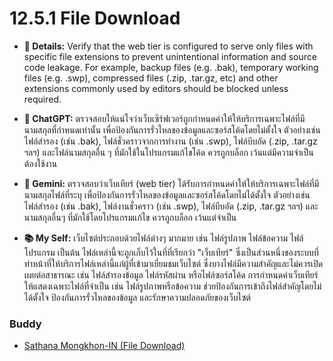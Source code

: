 # 12.5.1 File Download 
- **👤 Details:** Verify that the web tier is configured to serve only files with specific file extensions to prevent unintentional information and source code leakage. For example, backup files (e.g. .bak), temporary working files (e.g. .swp), compressed files (.zip, .tar.gz, etc) and other extensions commonly used by editors should be blocked unless required.

- **🤖 ChatGPT:** ตรวจสอบให้แน่ใจว่าเว็บเซิร์ฟเวอร์ถูกกำหนดค่าให้ให้บริการเฉพาะไฟล์ที่มีนามสกุลที่กำหนดเท่านั้น เพื่อป้องกันการรั่วไหลของข้อมูลและซอร์สโค้ดโดยไม่ตั้งใจ ตัวอย่างเช่น ไฟล์สำรอง (เช่น .bak), ไฟล์ชั่วคราวจากการทำงาน (เช่น .swp), ไฟล์บีบอัด (.zip, .tar.gz ฯลฯ) และไฟล์นามสกุลอื่น ๆ ที่มักใช้ในโปรแกรมแก้ไขโค้ด ควรถูกบล็อก เว้นแต่มีความจำเป็นต้องใช้งาน

- **🤖 Gemini:** ตรวจสอบว่าเว็บเทียร์ (web tier) ได้รับการกำหนดค่าให้ให้บริการเฉพาะไฟล์ที่มีนามสกุลไฟล์ที่ระบุ เพื่อป้องกันการรั่วไหลของข้อมูลและซอร์สโค้ดโดยไม่ได้ตั้งใจ ตัวอย่างเช่น ไฟล์สำรอง (เช่น .bak), ไฟล์งานชั่วคราว (เช่น .swp), ไฟล์บีบอัด (.zip, .tar.gz ฯลฯ) และนามสกุลอื่นๆ ที่มักใช้โดยโปรแกรมแก้ไข ควรถูกบล็อก เว้นแต่จำเป็น

- **📚 My Self:** เว็บไซต์ประกอบด้วยไฟล์ต่างๆ มากมาย เช่น ไฟล์รูปภาพ ไฟล์ข้อความ ไฟล์โปรแกรม เป็นต้น ไฟล์เหล่านี้จะถูกเก็บไว้ในที่ที่เรียกว่า "เว็บเทียร์" ซึ่งเป็นส่วนหนึ่งของระบบที่ทำหน้าที่ให้บริการไฟล์เหล่านี้แก่ผู้ที่เข้ามาเยี่ยมชมเว็บไซต์ ซึ่งบางไฟล์มีความสำคัญและไม่ควรเปิดเผยต่อสาธารณะ เช่น ไฟล์สำรองข้อมูล ไฟล์รหัสผ่าน หรือไฟล์ซอร์สโค้ด การกำหนดค่าเว็บเทียร์ให้แสดงเฉพาะไฟล์ที่จำเป็น เช่น ไฟล์รูปภาพหรือข้อความ ช่วยป้องกันการเข้าถึงไฟล์สำคัญโดยไม่ได้ตั้งใจ ป้องกันการรั่วไหลของข้อมูล และรักษาความปลอดภัยของเว็บไซต์

### Buddy
- [Sathana Mongkhon-IN (File Download)](https://sathanam10.github.io/security-requirement)
